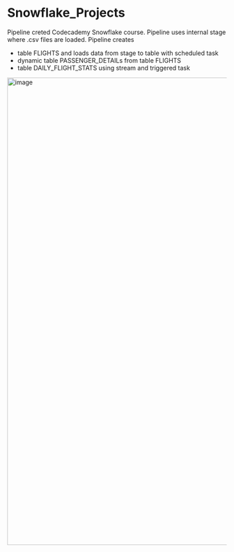 # Snowflake_Projects

Pipeline creted Codecademy Snowflake course. Pipeline uses internal stage where .csv files are loaded.
Pipeline creates
- table FLIGHTS and loads data from stage to table with scheduled task 
- dynamic table PASSENGER_DETAILs from table FLIGHTS
- table DAILY_FLIGHT_STATS using stream and triggered task

<img width="1910" height="1073" alt="image" src="https://github.com/user-attachments/assets/0d0de537-eac8-4a83-a54e-5212b94c90bf" />
